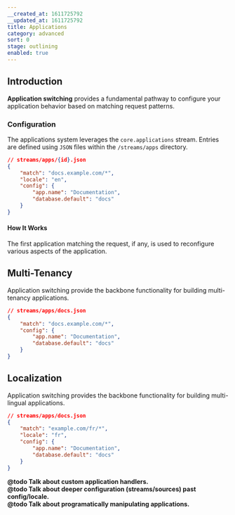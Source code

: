 ```yaml
---
__created_at: 1611725792
__updated_at: 1611725792
title: Applications
category: advanced
sort: 0
stage: outlining
enabled: true
---
```

## Introduction

**Application switching** provides a fundamental pathway to configure your application behavior based on matching request patterns.

### Configuration

The applications system leverages the `core.applications` stream. Entries are defined using `JSON` files within the `/streams/apps` directory.

```json
// streams/apps/{id}.json
{
    "match": "docs.example.com/*",
    "locale": "en",
    "config": {
        "app.name": "Documentation",
        "database.default": "docs"
    }
}
```

#### How It Works

The first application matching the request, if any, is used to reconfigure various aspects of the application.


## Multi-Tenancy

Application switching provide the backbone functionality for building multi-tenancy applications.

```json
// streams/apps/docs.json
{
    "match": "docs.example.com/*",
    "config": {
        "app.name": "Documentation",
        "database.default": "docs"
    }
}
```

## Localization

Application switching provides the backbone functionality for building multi-lingual applications.

```json
// streams/apps/docs.json
{
    "match": "example.com/fr/*",
    "locale": "fr",
    "config": {
        "app.name": "Documentation",
        "database.default": "docs"
    }
}
```

**@todo Talk about custom application handlers.**<br>
**@todo Talk about deeper configuration (streams/sources) past config/locale.**<br>
**@todo Talk about programatically manipulating applications.**
